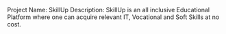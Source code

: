 Project Name: SkillUp
Description: SkillUp is an all inclusive Educational Platform where one can acquire relevant IT, Vocational and Soft Skills at no cost. 
